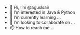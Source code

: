 - 👋 Hi, I’m @aguslsan
- 👀 I’m interested in Java & Python
- 🌱 I’m currently learning ...
- 💞️ I’m looking to collaborate on ...
- 📫 How to reach me ...

<!---
aguslsan/aguslsan is a ✨ special ✨ repository because its `README.md` (this file) appears on your GitHub profile.
You can click the Preview link to take a look at your changes.
--->
